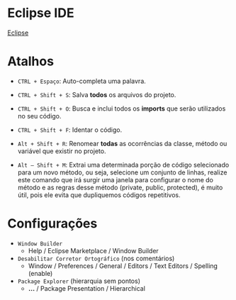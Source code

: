 # Eclipse IDE

[Eclipse](https://www.eclipse.org/downloads/)

# Atalhos

- `CTRL + Espaço`: Auto-completa uma palavra.

- `CTRL + Shift + S`: Salva **todos** os arquivos do projeto.

- `CTRL + Shift + O`: Busca e inclui todos os __imports__ que serão utilizados no seu código.

- `CTRL + Shift + F`: Identar o código.

- `Alt + Shift + R`: Renomear **todas** as ocorrências da classe, método ou variável que existir no projeto.

- `Alt – Shift + M`: Extrai uma determinada porção de código selecionado para um novo método, ou seja, selecione um conjunto de linhas, realize este comando que irá surgir uma janela para configurar o nome do método e as regras desse método (private, public, protected), é muito útil, pois ele evita que dupliquemos códigos repetitivos.

# Configurações

- `Window Builder`
  - Help / Eclipse Marketplace / Window Builder
- `Desabilitar Corretor Ortográfico` (nos comentários)
  - Window / Preferences / General / Editors / Text Editors / Spelling (enable)
- `Package Explorer` (hierarquia sem pontos)
  - **...** / Package Presentation / Hierarchical
